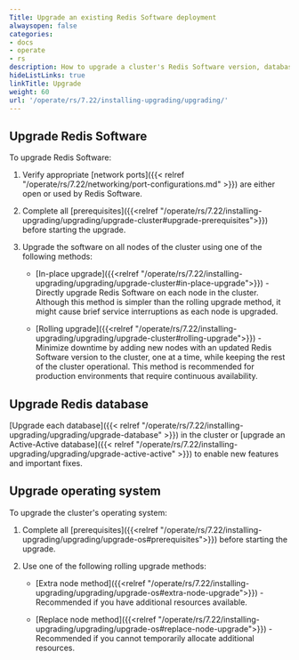 ```yaml
---
Title: Upgrade an existing Redis Software deployment
alwaysopen: false
categories:
- docs
- operate
- rs
description: How to upgrade a cluster's Redis Software version, database version, and operating system.
hideListLinks: true
linkTitle: Upgrade
weight: 60
url: '/operate/rs/7.22/installing-upgrading/upgrading/'
---
```


## Upgrade Redis Software

To upgrade Redis Software:

1. Verify appropriate [network ports]({{< relref "/operate/rs/7.22/networking/port-configurations.md" >}}) are either open or used by Redis Software.

1. Complete all [prerequisites]({{<relref "/operate/rs/7.22/installing-upgrading/upgrading/upgrade-cluster#upgrade-prerequisites">}}) before starting the upgrade.

1. Upgrade the software on all nodes of the cluster using one of the following methods:
    
    - [In-place upgrade]({{<relref "/operate/rs/7.22/installing-upgrading/upgrading/upgrade-cluster#in-place-upgrade">}}) - Directly upgrade Redis Software on each node in the cluster. Although this method is simpler than the rolling upgrade method, it might cause brief service interruptions as each node is upgraded.
    
    - [Rolling upgrade]({{<relref "/operate/rs/7.22/installing-upgrading/upgrading/upgrade-cluster#rolling-upgrade">}}) - Minimize downtime by adding new nodes with an updated Redis Software version to the cluster, one at a time, while keeping the rest of the cluster operational. This method is recommended for production environments that require continuous availability.

## Upgrade Redis database

[Upgrade each database]({{< relref "/operate/rs/7.22/installing-upgrading/upgrading/upgrade-database" >}}) in the cluster or [upgrade an Active-Active database]({{< relref "/operate/rs/7.22/installing-upgrading/upgrading/upgrade-active-active" >}}) to enable new features and important fixes.

## Upgrade operating system

To upgrade the cluster's operating system:

1. Complete all [prerequisites]({{<relref "/operate/rs/7.22/installing-upgrading/upgrading/upgrade-os#prerequisites">}})  before starting the upgrade.

2. Use one of the following rolling upgrade methods:

    - [Extra node method]({{<relref "/operate/rs/7.22/installing-upgrading/upgrading/upgrade-os#extra-node-upgrade">}}) - Recommended if you have additional resources available.

    - [Replace node method]({{<relref "/operate/rs/7.22/installing-upgrading/upgrading/upgrade-os#replace-node-upgrade">}}) - Recommended if you cannot temporarily allocate additional resources.